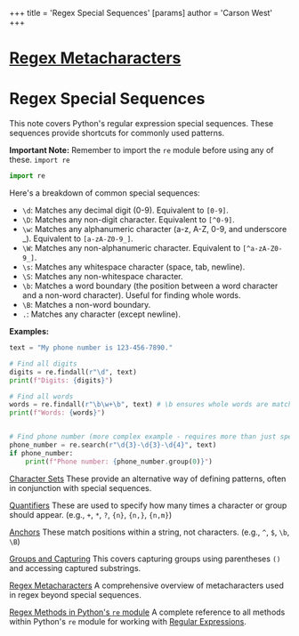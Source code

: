 +++
 title = 'Regex Special Sequences'
[params]
	author = 'Carson West'
+++
# [Regex Metacharacters](./../regex-metacharacters/)
# Regex Special Sequences

This note covers Python's regular expression special sequences.  These sequences provide shortcuts for commonly used patterns.

**Important Note:** Remember to import the `re` module before using any of these.  `import re`

```python
import re
```

Here's a breakdown of common special sequences:

* `\d`: Matches any decimal digit (0-9).  Equivalent to `[0-9]`.
* `\D`: Matches any non-digit character. Equivalent to `[^0-9]`.
* `\w`: Matches any alphanumeric character (a-z, A-Z, 0-9, and underscore _). Equivalent to `[a-zA-Z0-9_]`.
* `\W`: Matches any non-alphanumeric character. Equivalent to `[^a-zA-Z0-9_]`.
* `\s`: Matches any whitespace character (space, tab, newline).
* `\S`: Matches any non-whitespace character.
* `\b`: Matches a word boundary (the position between a word character and a non-word character).  Useful for finding whole words.
* `\B`: Matches a non-word boundary.
* `.`: Matches any character (except newline).

**Examples:**

```python
text = "My phone number is 123-456-7890."

# Find all digits
digits = re.findall(r"\d", text)
print(f"Digits: {digits}")

# Find all words
words = re.findall(r"\b\w+\b", text) # \b ensures whole words are matched
print(f"Words: {words}")


# Find phone number (more complex example - requires more than just special sequences)
phone_number = re.search(r"\d{3}-\d{3}-\d{4}", text)
if phone_number:
    print(f"Phone number: {phone_number.group(0)}")
```

[Character Sets](./../character-sets/)  These provide an alternative way of defining patterns, often in conjunction with special sequences.

[Quantifiers](./../quantifiers/)  These are used to specify how many times a character or group should appear.  (e.g., `+`, `*`, `?`, `{n}`, `{n,}`, `{n,m}`)

[Anchors](./../anchors/)  These match positions within a string, not characters. (e.g., `^`, ` $ `, `\b`, `\B`)

[Groups and Capturing](./../groups-and-capturing/)  This covers capturing groups using parentheses `()` and accessing captured substrings.

[Regex Metacharacters](./../regex-metacharacters/) A comprehensive overview of metacharacters used in regex beyond special sequences.

[Regex Methods in Python's `re` module](./../regex-methods-in-pythons-`re`-module/) A complete reference to all methods within Python's `re` module for working with [Regular Expressions](./../regular-expressions/).
